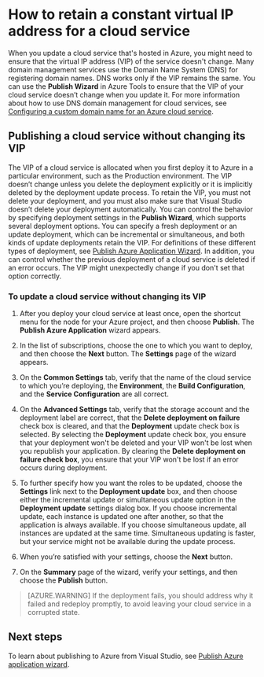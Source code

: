 <properties
   pageTitle="How to retain a constant virtual IP address for a cloud service | Microsoft Azure"
   description="Learn how to ensure that the virtual IP address (VIP) of your Azure cloud service doesn't change."
   services="visual-studio-online"
   documentationCenter="na"
   authors="TomArcher"
   manager="douge"
   editor="" />
<tags
   ms.service="multiple"
   ms.devlang="dotnet"
   ms.topic="article"
   ms.tgt_pltfrm="na"
   ms.workload="multiple"
   ms.date="08/15/2016"
   ms.author="tarcher" />

# <a name="how-to-retain-a-constant-virtual-ip-address-for-a-cloud-service"></a>How to retain a constant virtual IP address for a cloud service

When you update a cloud service that's hosted in Azure, you might need to ensure that the virtual IP address (VIP) of the service doesn't change. Many domain management services use the Domain Name System (DNS) for registering domain names. DNS works only if the VIP remains the same. You can use the **Publish Wizard** in Azure Tools to ensure that the VIP of your cloud service doesn’t change when you update it. For more information about how to use DNS domain management for cloud services, see [Configuring a custom domain name for an Azure cloud service](./cloud-services/cloud-services-custom-domain-name.md).

## <a name="publishing-a-cloud-service-without-changing-its-vip"></a>Publishing a cloud service without changing its VIP

The VIP of a cloud service is allocated when you first deploy it to Azure in a particular environment, such as the Production environment. The VIP doesn’t change unless you delete the deployment explicitly or it is implicitly deleted by the deployment update process. To retain the VIP, you must not delete your deployment, and you must also make sure that Visual Studio doesn’t delete your deployment automatically. You can control the behavior by specifying deployment settings in the **Publish Wizard**, which supports several deployment options. You can specify a fresh deployment or an update deployment, which can be incremental or simultaneous, and both kinds of update deployments retain the VIP. For definitions of these different types of deployment, see [Publish Azure Application Wizard](vs-azure-tools-publish-azure-application-wizard.md).  In addition, you can control whether the previous deployment of a cloud service is deleted if an error occurs. The VIP might unexpectedly change if you don't set that option correctly.

### <a name="to-update-a-cloud-service-without-changing-its-vip"></a>To update a cloud service without changing its VIP

1. After you deploy your cloud service at least once, open the shortcut menu for the node for your Azure project, and then choose **Publish**. The **Publish Azure Application** wizard appears.

1. In the list of subscriptions, choose the one to which you want to deploy, and then choose the **Next** button. The **Settings** page of the wizard appears.

1. On the **Common Settings** tab, verify that the name of the cloud service to which you’re deploying, the **Environment**, the **Build Configuration**, and the **Service Configuration** are all correct.

1. On the **Advanced Settings** tab, verify that the storage account and the deployment label are correct, that the **Delete deployment on failure** check box is cleared, and that the **Deployment** update check box is selected. By selecting the **Deployment** update check box, you ensure that your deployment won't be deleted and your VIP won't be lost when you republish your application. By clearing the **Delete deployment on failure check box**, you ensure that your VIP won't be lost if an error occurs during deployment.

1. To further specify how you want the roles to be updated, choose the  **Settings** link next to the **Deployment update** box, and then choose either the incremental update or simultaneous update option in the **Deployment update** settings dialog box. If you choose incremental update, each instance is updated one after another, so that the application is always available. If you choose simultaneous update, all instances are updated at the same time. Simultaneous updating is faster, but your service might not be available during the update process.

1. When you’re satisfied with your settings, choose the **Next** button.

1. On the **Summary** page of the wizard, verify your settings, and then choose the **Publish** button.

  >[AZURE.WARNING] If the deployment fails, you should address why it failed and redeploy promptly, to avoid leaving your cloud service in a corrupted state.

## <a name="next-steps"></a>Next steps

To learn about publishing to Azure from Visual Studio, see [Publish Azure application wizard](vs-azure-tools-publish-azure-application-wizard.md).
